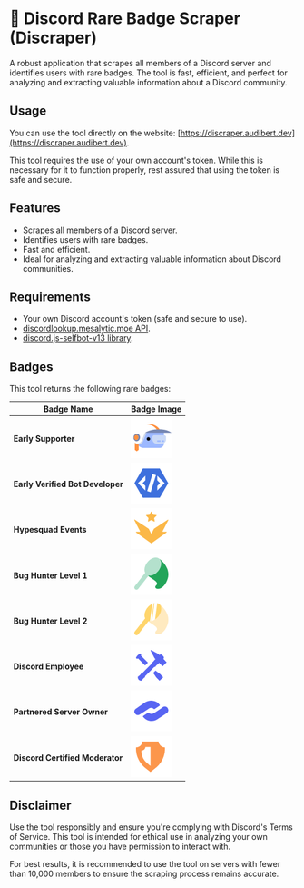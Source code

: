 # 🤖 Discord Rare Badge Scraper (Discraper)

A robust application that scrapes all members of a Discord server and identifies users with rare badges. The tool is fast, efficient, and perfect for analyzing and extracting valuable information about a Discord community.

## Usage

You can use the tool directly on the website: [https://discraper.audibert.dev](https://discraper.audibert.dev).

This tool requires the use of your own account's token. While this is necessary for it to function properly, rest assured that using the token is safe and secure.

## Features

- Scrapes all members of a Discord server.
- Identifies users with rare badges.
- Fast and efficient.
- Ideal for analyzing and extracting valuable information about Discord communities.

## Requirements

- Your own Discord account's token (safe and secure to use).
- [discordlookup.mesalytic.moe API](https://github.com/mesalytic/discord-lookup-api).
- [discord.js-selfbot-v13 library](https://github.com/aiko-chan-ai/discord.js-selfbot-v13).

## Badges

This tool returns the following rare badges:

| Badge Name                       | Badge Image                                                           |
| -------------------------------- | --------------------------------------------------------------------- |
| **Early Supporter**              | ![Badge 1](src/public/assets/badges/early_supporter.png)              |
| **Early Verified Bot Developer** | ![Badge 2](src/public/assets/badges/early_verified_bot_developer.png) |
| **Hypesquad Events**             | ![Badge 3](src/public/assets/badges/hypesquad_events.png)             |
| **Bug Hunter Level 1**           | ![Badge 4](src/public/assets/badges/bughunter_level_1.png)            |
| **Bug Hunter Level 2**           | ![Badge 5](src/public/assets/badges/bughunter_level_2.png)            |
| **Discord Employee**             | ![Badge 6](src/public/assets/badges/discord_employee.png)             |
| **Partnered Server Owner**       | ![Badge 7](src/public/assets/badges/partnered_server_owner.png)       |
| **Discord Certified Moderator**  | ![Badge 8](src/public/assets/badges/discord_certified_moderator.png)  |

## Disclaimer

Use the tool responsibly and ensure you're complying with Discord's Terms of Service. This tool is intended for ethical use in analyzing your own communities or those you have permission to interact with.

For best results, it is recommended to use the tool on servers with fewer than 10,000 members to ensure the scraping process remains accurate.
